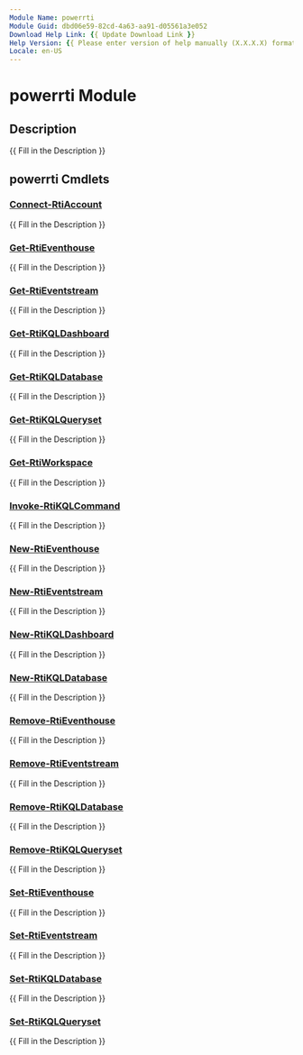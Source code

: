 ```yaml
---
Module Name: powerrti
Module Guid: dbd06e59-82cd-4a63-aa91-d05561a3e052
Download Help Link: {{ Update Download Link }}
Help Version: {{ Please enter version of help manually (X.X.X.X) format }}
Locale: en-US
---
```


# powerrti Module
## Description
{{ Fill in the Description }}

## powerrti Cmdlets
### [Connect-RtiAccount](Connect-RtiAccount.md)
{{ Fill in the Description }}

### [Get-RtiEventhouse](Get-RtiEventhouse.md)
{{ Fill in the Description }}

### [Get-RtiEventstream](Get-RtiEventstream.md)
{{ Fill in the Description }}

### [Get-RtiKQLDashboard](Get-RtiKQLDashboard.md)
{{ Fill in the Description }}

### [Get-RtiKQLDatabase](Get-RtiKQLDatabase.md)
{{ Fill in the Description }}

### [Get-RtiKQLQueryset](Get-RtiKQLQueryset.md)
{{ Fill in the Description }}

### [Get-RtiWorkspace](Get-RtiWorkspace.md)
{{ Fill in the Description }}

### [Invoke-RtiKQLCommand](Invoke-RtiKQLCommand.md)
{{ Fill in the Description }}

### [New-RtiEventhouse](New-RtiEventhouse.md)
{{ Fill in the Description }}

### [New-RtiEventstream](New-RtiEventstream.md)
{{ Fill in the Description }}

### [New-RtiKQLDashboard](New-RtiKQLDashboard.md)
{{ Fill in the Description }}

### [New-RtiKQLDatabase](New-RtiKQLDatabase.md)
{{ Fill in the Description }}

### [Remove-RtiEventhouse](Remove-RtiEventhouse.md)
{{ Fill in the Description }}

### [Remove-RtiEventstream](Remove-RtiEventstream.md)
{{ Fill in the Description }}

### [Remove-RtiKQLDatabase](Remove-RtiKQLDatabase.md)
{{ Fill in the Description }}

### [Remove-RtiKQLQueryset](Remove-RtiKQLQueryset.md)
{{ Fill in the Description }}

### [Set-RtiEventhouse](Set-RtiEventhouse.md)
{{ Fill in the Description }}

### [Set-RtiEventstream](Set-RtiEventstream.md)
{{ Fill in the Description }}

### [Set-RtiKQLDatabase](Set-RtiKQLDatabase.md)
{{ Fill in the Description }}

### [Set-RtiKQLQueryset](Set-RtiKQLQueryset.md)
{{ Fill in the Description }}

